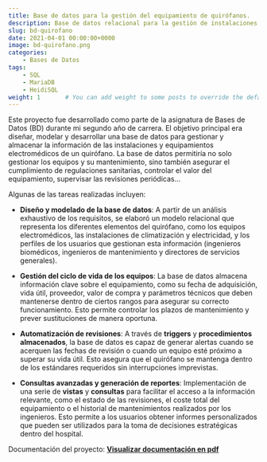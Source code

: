 ```yaml
---
title: Base de datos para la gestión del equipamiento de quirófanos.
description: Base de datos relacional para la gestión de instalaciones y equipamientos electromédicos de quirófanos.
slug: bd-quirofano
date: 2021-04-01 00:00:00+0000
image: bd-quirofano.png
categories:
    - Bases de Datos
tags:
    - SQL
    - MariaDB
    - HeidiSQL
weight: 1       # You can add weight to some posts to override the default sorting (date descending)
---
```


Este proyecto fue desarrollado como parte de la asignatura de Bases de Datos (BD) durante mi segundo año de carrera. El objetivo principal era diseñar, modelar y desarrollar una base de datos para gestionar y almacenar la información de las instalaciones y equipamientos electromédicos de un quirófano. La base de datos permitiría no solo gestionar los equipos y su mantenimiento, sino también asegurar el cumplimiento de regulaciones sanitarias, controlar el valor del equipamiento, supervisar las revisiones periódicas...

Algunas de las tareas realizadas incluyen:

- **Diseño y modelado de la base de datos**: A partir de un análisis exhaustivo de los requisitos, se elaboró un modelo relacional que representa los diferentes elementos del quirófano, como los equipos electromédicos, las instalaciones de climatización y electricidad, y los perfiles de los usuarios que gestionan esta información (ingenieros biomédicos, ingenieros de mantenimiento y directores de servicios generales).

- **Gestión del ciclo de vida de los equipos**: La base de datos almacena información clave sobre el equipamiento, como su fecha de adquisición, vida útil, proveedor, valor de compra y parámetros técnicos que deben mantenerse dentro de ciertos rangos para asegurar su correcto funcionamiento. Esto permite controlar los plazos de mantenimiento y prever sustituciones de manera oportuna.

- **Automatización de revisiones**: A través de **triggers** y **procedimientos almacenados**, la base de datos es capaz de generar alertas cuando se acerquen las fechas de revisión o cuando un equipo esté próximo a superar su vida útil. Esto asegura que el quirófano se mantenga dentro de los estándares requeridos sin interrupciones imprevistas​.

- **Consultas avanzadas y generación de reportes**: Implementación de una serie de **vistas** y **consultas** para facilitar el acceso a la información relevante, como el estado de las revisiones, el coste total del equipamiento o el historial de mantenimientos realizados por los ingenieros. Esto permite a los usuarios obtener informes personalizados que pueden ser utilizados para la toma de decisiones estratégicas dentro del hospital.

Documentación del proyecto: [**Visualizar documentación en pdf**](bd-quirofano.pdf)